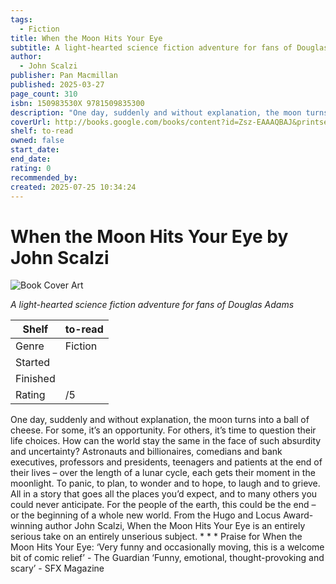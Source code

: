 ```yaml
---
tags:
  - Fiction
title: When the Moon Hits Your Eye
subtitle: A light-hearted science fiction adventure for fans of Douglas Adams
author:
  - John Scalzi
publisher: Pan Macmillan
published: 2025-03-27
page_count: 310
isbn: 150983530X 9781509835300
description: "One day, suddenly and without explanation, the moon turns into a ball of cheese. For some, it’s an opportunity. For others, it’s time to question their life choices. How can the world stay the same in the face of such absurdity and uncertainty? Astronauts and billionaires, comedians and bank executives, professors and presidents, teenagers and patients at the end of their lives – over the length of a lunar cycle, each gets their moment in the moonlight. To panic, to plan, to wonder and to hope, to laugh and to grieve. All in a story that goes all the places you’d expect, and to many others you could never anticipate. For the people of the earth, this could be the end – or the beginning of a whole new world. From the Hugo and Locus Award-winning author John Scalzi, When the Moon Hits Your Eye is an entirely serious take on an entirely unserious subject. * * * Praise for When the Moon Hits Your Eye: ‘Very funny and occasionally moving, this is a welcome bit of comic relief’ - The Guardian ‘Funny, emotional, thought-provoking and scary’ - SFX Magazine"
coverUrl: http://books.google.com/books/content?id=Zsz-EAAAQBAJ&printsec=frontcover&img=1&zoom=1&source=gbs_api
shelf: to-read
owned: false
start_date: 
end_date: 
rating: 0
recommended_by: 
created: 2025-07-25 10:34:24
---
```


# When the Moon Hits Your Eye by John Scalzi

![Book Cover Art](http://books.google.com/books/content?id=Zsz-EAAAQBAJ&printsec=frontcover&img=1&zoom=1&source=gbs_api)


_A light-hearted science fiction adventure for fans of Douglas Adams_

| Shelf | to-read |
| --- | --- |
| Genre | Fiction |
| Started |  |
| Finished |  |
| Rating | /5 |

One day, suddenly and without explanation, the moon turns into a ball of cheese. For some, it’s an opportunity. For others, it’s time to question their life choices. How can the world stay the same in the face of such absurdity and uncertainty? Astronauts and billionaires, comedians and bank executives, professors and presidents, teenagers and patients at the end of their lives – over the length of a lunar cycle, each gets their moment in the moonlight. To panic, to plan, to wonder and to hope, to laugh and to grieve. All in a story that goes all the places you’d expect, and to many others you could never anticipate. For the people of the earth, this could be the end – or the beginning of a whole new world. From the Hugo and Locus Award-winning author John Scalzi, When the Moon Hits Your Eye is an entirely serious take on an entirely unserious subject. * * * Praise for When the Moon Hits Your Eye: ‘Very funny and occasionally moving, this is a welcome bit of comic relief’ - The Guardian ‘Funny, emotional, thought-provoking and scary’ - SFX Magazine